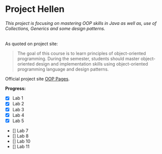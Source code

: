 # Project Hellen
###### This project is focusing on mastering OOP skills in Java as well as, use of Collections, Generics and some design patterns.

As quoted on project site:
>The goal of this course is to learn principles of object-oriented programming. During the semester, students should master object-oriented design and implementation skills using object-oriented programming language and design patterns.

Official project site [OOP Pages](https://kurzy.kpi.fei.tuke.sk/oop/pages/course-information.html).

**Progress:**
- [x] Lab 1
- [x] Lab 2
- [x] Lab 3
- [x] Lab 4
- [x] Lab 5
- [] Lab 7
- [] Lab 8
- [] Lab 10
- [] Lab 11


